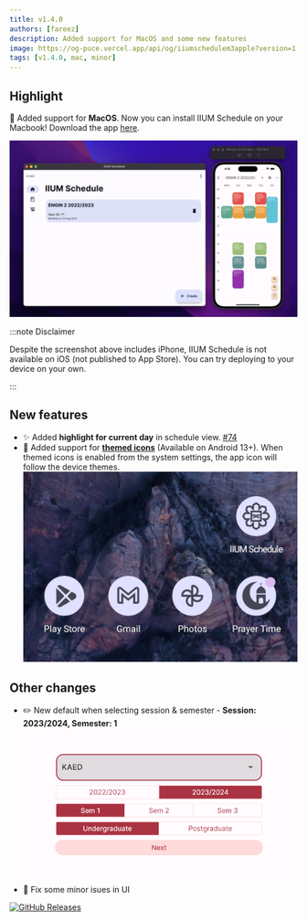 ```yaml
---
title: v1.4.0
authors: [fareez]
description: Added support for MacOS and some new features
image: https://og-puce.vercel.app/api/og/iiumschedulem3apple?version=1.4.0
tags: [v1.4.0, mac, minor]
---
```


## Highlight

🎉 Added support for **MacOS**. Now you can install IIUM Schedule on your Macbook! Download the app [here](/downloads#macos).

![iium schedule macbook](./Screenshot-mac-iphone.png)

:::note Disclaimer

Despite the screenshot above includes iPhone, IIUM Schedule is not available on iOS (not published to App Store).
You can try deploying to your device on your own. 

:::

## New features

- :sparkles: Added **highlight for current day** in schedule view. [#74](https://github.com/iqfareez/iium_schedule/issues/74)
- :bento: Added support for **[themed icons](https://9to5google.com/2023/03/02/create-themed-icons-for-any-app/)** (Available on Android 13+). When themed icons is enabled from the system settings, the 
app icon will follow the device themes.
  ![Screenshot themed icons](themed-icon.png)

## Other changes

- :pencil2: New default when selecting session & semester - **Session: 2023/2024, Semester: 1**
  ![session sem screenshot selector](session-n-sem-default.png)
- :lipstick: Fix some minor isues in UI

[![GitHub Releases](https://img.shields.io/badge/view%20on%20github-%23121011.svg?style=for-the-badge&logo=github&logoColor=white)](https://github.com/iqfareez/iium_schedule/releases/tag/1.4.0%2B39)